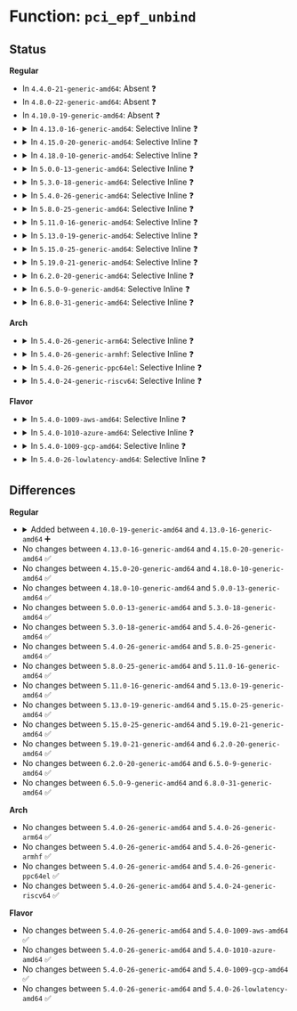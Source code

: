 # Function: <code>pci_epf_unbind</code>

## Status
<b>Regular</b>
<ul>
<li>
In <code>4.4.0-21-generic-amd64</code>: Absent ❓
</li>
<li>
In <code>4.8.0-22-generic-amd64</code>: Absent ❓
</li>
<li>
In <code>4.10.0-19-generic-amd64</code>: Absent ❓
</li>
<li>
<details>
<summary>In <code>4.13.0-16-generic-amd64</code>: Selective Inline ❓</summary>

```c
void pci_epf_unbind(struct pci_epf * epf)
```

```json
{
  "name": "pci_epf_unbind",
  "collision_type": "Unique Global",
  "inline_type": "Selective",
  "funcs": [
    {
      "addr": 18446744071583901760,
      "name": "pci_epf_unbind",
      "external": true,
      "loc": "drivers/pci/endpoint/pci-epf-core.c:60",
      "file": "drivers/pci/endpoint/pci-epf-core.c",
      "inline": "not declared, inlined",
      "caller_inline": [],
      "caller_func": [
        "drivers/pci/endpoint/pci-ep-cfs.c:pci_epc_epf_unlink"
      ]
    }
  ],
  "symbols": [
    {
      "addr": 18446744071583901760,
      "name": "pci_epf_unbind",
      "section": ".text",
      "bind": "STB_GLOBAL",
      "size": 106
    }
  ]
}
```
</details>
</li>
<li>
<details>
<summary>In <code>4.15.0-20-generic-amd64</code>: Selective Inline ❓</summary>

```c
void pci_epf_unbind(struct pci_epf * epf)
```

```json
{
  "name": "pci_epf_unbind",
  "collision_type": "Unique Global",
  "inline_type": "Selective",
  "funcs": [
    {
      "addr": 18446744071584164832,
      "name": "pci_epf_unbind",
      "external": true,
      "loc": "drivers/pci/endpoint/pci-epf-core.c:60",
      "file": "drivers/pci/endpoint/pci-epf-core.c",
      "inline": "not declared, inlined",
      "caller_inline": [],
      "caller_func": [
        "drivers/pci/endpoint/pci-ep-cfs.c:pci_epc_epf_unlink"
      ]
    }
  ],
  "symbols": [
    {
      "addr": 18446744071584164832,
      "name": "pci_epf_unbind",
      "section": ".text",
      "bind": "STB_GLOBAL",
      "size": 112
    }
  ]
}
```
</details>
</li>
<li>
<details>
<summary>In <code>4.18.0-10-generic-amd64</code>: Selective Inline ❓</summary>

```c
void pci_epf_unbind(struct pci_epf * epf)
```

```json
{
  "name": "pci_epf_unbind",
  "collision_type": "Unique Global",
  "inline_type": "Selective",
  "funcs": [
    {
      "addr": 18446744071584382912,
      "name": "pci_epf_unbind",
      "external": true,
      "loc": "drivers/pci/endpoint/pci-epf-core.c:51",
      "file": "drivers/pci/endpoint/pci-epf-core.c",
      "inline": "not declared, inlined",
      "caller_inline": [],
      "caller_func": [
        "drivers/pci/endpoint/pci-ep-cfs.c:pci_epc_epf_unlink"
      ]
    }
  ],
  "symbols": [
    {
      "addr": 18446744071584382912,
      "name": "pci_epf_unbind",
      "section": ".text",
      "bind": "STB_GLOBAL",
      "size": 113
    }
  ]
}
```
</details>
</li>
<li>
<details>
<summary>In <code>5.0.0-13-generic-amd64</code>: Selective Inline ❓</summary>

```c
void pci_epf_unbind(struct pci_epf * epf)
```

```json
{
  "name": "pci_epf_unbind",
  "collision_type": "Unique Global",
  "inline_type": "Selective",
  "funcs": [
    {
      "addr": 18446744071584475280,
      "name": "pci_epf_unbind",
      "external": true,
      "loc": "drivers/pci/endpoint/pci-epf-core.c:51",
      "file": "drivers/pci/endpoint/pci-epf-core.c",
      "inline": "not declared, inlined",
      "caller_inline": [],
      "caller_func": [
        "drivers/pci/endpoint/pci-ep-cfs.c:pci_epc_epf_unlink"
      ]
    }
  ],
  "symbols": [
    {
      "addr": 18446744071584475280,
      "name": "pci_epf_unbind",
      "section": ".text",
      "bind": "STB_GLOBAL",
      "size": 113
    }
  ]
}
```
</details>
</li>
<li>
<details>
<summary>In <code>5.3.0-18-generic-amd64</code>: Selective Inline ❓</summary>

```c
void pci_epf_unbind(struct pci_epf * epf)
```

```json
{
  "name": "pci_epf_unbind",
  "collision_type": "Unique Global",
  "inline_type": "Selective",
  "funcs": [
    {
      "addr": 18446744071584673008,
      "name": "pci_epf_unbind",
      "external": true,
      "loc": "drivers/pci/endpoint/pci-epf-core.c:51",
      "file": "drivers/pci/endpoint/pci-epf-core.c",
      "inline": "not declared, inlined",
      "caller_inline": [],
      "caller_func": [
        "drivers/pci/endpoint/pci-ep-cfs.c:pci_epc_epf_unlink"
      ]
    }
  ],
  "symbols": [
    {
      "addr": 18446744071584673008,
      "name": "pci_epf_unbind",
      "section": ".text",
      "bind": "STB_GLOBAL",
      "size": 116
    }
  ]
}
```
</details>
</li>
<li>
<details>
<summary>In <code>5.4.0-26-generic-amd64</code>: Selective Inline ❓</summary>

```c
void pci_epf_unbind(struct pci_epf * epf)
```

```json
{
  "name": "pci_epf_unbind",
  "collision_type": "Unique Global",
  "inline_type": "Selective",
  "funcs": [
    {
      "addr": 18446744071584811280,
      "name": "pci_epf_unbind",
      "external": true,
      "loc": "drivers/pci/endpoint/pci-epf-core.c:51",
      "file": "drivers/pci/endpoint/pci-epf-core.c",
      "inline": "not declared, inlined",
      "caller_inline": [],
      "caller_func": [
        "drivers/pci/endpoint/pci-ep-cfs.c:pci_epc_epf_unlink"
      ]
    }
  ],
  "symbols": [
    {
      "addr": 18446744071584811280,
      "name": "pci_epf_unbind",
      "section": ".text",
      "bind": "STB_GLOBAL",
      "size": 116
    }
  ]
}
```
</details>
</li>
<li>
<details>
<summary>In <code>5.8.0-25-generic-amd64</code>: Selective Inline ❓</summary>

```c
void pci_epf_unbind(struct pci_epf * epf)
```

```json
{
  "name": "pci_epf_unbind",
  "collision_type": "Unique Global",
  "inline_type": "Selective",
  "funcs": [
    {
      "addr": 18446744071585503936,
      "name": "pci_epf_unbind",
      "external": true,
      "loc": "drivers/pci/endpoint/pci-epf-core.c:31",
      "file": "drivers/pci/endpoint/pci-epf-core.c",
      "inline": "not declared, inlined",
      "caller_inline": [],
      "caller_func": [
        "drivers/pci/endpoint/pci-ep-cfs.c:pci_epc_epf_unlink"
      ]
    }
  ],
  "symbols": [
    {
      "addr": 18446744071585503936,
      "name": "pci_epf_unbind",
      "section": ".text",
      "bind": "STB_GLOBAL",
      "size": 150
    }
  ]
}
```
</details>
</li>
<li>
<details>
<summary>In <code>5.11.0-16-generic-amd64</code>: Selective Inline ❓</summary>

```c
void pci_epf_unbind(struct pci_epf * epf)
```

```json
{
  "name": "pci_epf_unbind",
  "collision_type": "Unique Global",
  "inline_type": "Selective",
  "funcs": [
    {
      "addr": 18446744071585636000,
      "name": "pci_epf_unbind",
      "external": true,
      "loc": "drivers/pci/endpoint/pci-epf-core.c:31",
      "file": "drivers/pci/endpoint/pci-epf-core.c",
      "inline": "not declared, inlined",
      "caller_inline": [],
      "caller_func": [
        "drivers/pci/endpoint/pci-ep-cfs.c:pci_epc_epf_unlink"
      ]
    }
  ],
  "symbols": [
    {
      "addr": 18446744071585636000,
      "name": "pci_epf_unbind",
      "section": ".text",
      "bind": "STB_GLOBAL",
      "size": 150
    }
  ]
}
```
</details>
</li>
<li>
<details>
<summary>In <code>5.13.0-19-generic-amd64</code>: Selective Inline ❓</summary>

```c
void pci_epf_unbind(struct pci_epf * epf)
```

```json
{
  "name": "pci_epf_unbind",
  "collision_type": "Unique Global",
  "inline_type": "Selective",
  "funcs": [
    {
      "addr": 18446744071585516032,
      "name": "pci_epf_unbind",
      "external": true,
      "loc": "drivers/pci/endpoint/pci-epf-core.c:63",
      "file": "drivers/pci/endpoint/pci-epf-core.c",
      "inline": "not declared, inlined",
      "caller_inline": [],
      "caller_func": [
        "drivers/pci/endpoint/pci-ep-cfs.c:pci_epc_epf_unlink",
        "drivers/pci/endpoint/pci-ep-cfs.c:pci_primary_epc_epf_unlink",
        "drivers/pci/endpoint/pci-ep-cfs.c:pci_secondary_epc_epf_unlink"
      ]
    }
  ],
  "symbols": [
    {
      "addr": 18446744071585516032,
      "name": "pci_epf_unbind",
      "section": ".text",
      "bind": "STB_GLOBAL",
      "size": 150
    }
  ]
}
```
</details>
</li>
<li>
<details>
<summary>In <code>5.15.0-25-generic-amd64</code>: Selective Inline ❓</summary>

```c
void pci_epf_unbind(struct pci_epf * epf)
```

```json
{
  "name": "pci_epf_unbind",
  "collision_type": "Unique Global",
  "inline_type": "Selective",
  "funcs": [
    {
      "addr": 18446744071585984880,
      "name": "pci_epf_unbind",
      "external": true,
      "loc": "drivers/pci/endpoint/pci-epf-core.c:63",
      "file": "drivers/pci/endpoint/pci-epf-core.c",
      "inline": "not declared, inlined",
      "caller_inline": [],
      "caller_func": [
        "drivers/pci/endpoint/pci-ep-cfs.c:pci_epc_epf_unlink",
        "drivers/pci/endpoint/pci-ep-cfs.c:pci_primary_epc_epf_unlink",
        "drivers/pci/endpoint/pci-ep-cfs.c:pci_secondary_epc_epf_unlink",
        "drivers/pci/endpoint/pci-epf-core.c:pci_epf_bind"
      ]
    }
  ],
  "symbols": [
    {
      "addr": 18446744071585984880,
      "name": "pci_epf_unbind",
      "section": ".text",
      "bind": "STB_GLOBAL",
      "size": 260
    }
  ]
}
```
</details>
</li>
<li>
<details>
<summary>In <code>5.19.0-21-generic-amd64</code>: Selective Inline ❓</summary>

```c
void pci_epf_unbind(struct pci_epf * epf)
```

```json
{
  "name": "pci_epf_unbind",
  "collision_type": "Unique Global",
  "inline_type": "Selective",
  "funcs": [
    {
      "addr": 18446744071587200576,
      "name": "pci_epf_unbind",
      "external": true,
      "loc": "drivers/pci/endpoint/pci-epf-core.c:63",
      "file": "drivers/pci/endpoint/pci-epf-core.c",
      "inline": "not declared, inlined",
      "caller_inline": [],
      "caller_func": [
        "drivers/pci/endpoint/pci-ep-cfs.c:pci_epc_epf_unlink",
        "drivers/pci/endpoint/pci-ep-cfs.c:pci_primary_epc_epf_unlink",
        "drivers/pci/endpoint/pci-ep-cfs.c:pci_secondary_epc_epf_unlink",
        "drivers/pci/endpoint/pci-epf-core.c:pci_epf_bind"
      ]
    }
  ],
  "symbols": [
    {
      "addr": 18446744071587200576,
      "name": "pci_epf_unbind",
      "section": ".text",
      "bind": "STB_GLOBAL",
      "size": 284
    }
  ]
}
```
</details>
</li>
<li>
<details>
<summary>In <code>6.2.0-20-generic-amd64</code>: Selective Inline ❓</summary>

```c
void pci_epf_unbind(struct pci_epf * epf)
```

```json
{
  "name": "pci_epf_unbind",
  "collision_type": "Unique Global",
  "inline_type": "Selective",
  "funcs": [
    {
      "addr": 18446744071588428224,
      "name": "pci_epf_unbind",
      "external": true,
      "loc": "drivers/pci/endpoint/pci-epf-core.c:63",
      "file": "drivers/pci/endpoint/pci-epf-core.c",
      "inline": "not declared, inlined",
      "caller_inline": [],
      "caller_func": [
        "drivers/pci/endpoint/pci-ep-cfs.c:pci_epc_epf_unlink",
        "drivers/pci/endpoint/pci-ep-cfs.c:pci_primary_epc_epf_unlink",
        "drivers/pci/endpoint/pci-ep-cfs.c:pci_secondary_epc_epf_unlink",
        "drivers/pci/endpoint/pci-epf-core.c:pci_epf_bind"
      ]
    }
  ],
  "symbols": [
    {
      "addr": 18446744071588428224,
      "name": "pci_epf_unbind",
      "section": ".text",
      "bind": "STB_GLOBAL",
      "size": 284
    }
  ]
}
```
</details>
</li>
<li>
<details>
<summary>In <code>6.5.0-9-generic-amd64</code>: Selective Inline ❓</summary>

```c
void pci_epf_unbind(struct pci_epf * epf)
```

```json
{
  "name": "pci_epf_unbind",
  "collision_type": "Unique Global",
  "inline_type": "Selective",
  "funcs": [
    {
      "addr": 18446744071588705744,
      "name": "pci_epf_unbind",
      "external": true,
      "loc": "drivers/pci/endpoint/pci-epf-core.c:31",
      "file": "drivers/pci/endpoint/pci-epf-core.c",
      "inline": "not declared, inlined",
      "caller_inline": [],
      "caller_func": [
        "drivers/pci/endpoint/pci-ep-cfs.c:pci_epc_epf_unlink",
        "drivers/pci/endpoint/pci-ep-cfs.c:pci_primary_epc_epf_unlink",
        "drivers/pci/endpoint/pci-ep-cfs.c:pci_secondary_epc_epf_unlink",
        "drivers/pci/endpoint/pci-epf-core.c:pci_epf_bind"
      ]
    }
  ],
  "symbols": [
    {
      "addr": 18446744071588705744,
      "name": "pci_epf_unbind",
      "section": ".text",
      "bind": "STB_GLOBAL",
      "size": 284
    }
  ]
}
```
</details>
</li>
<li>
<details>
<summary>In <code>6.8.0-31-generic-amd64</code>: Selective Inline ❓</summary>

```c
void pci_epf_unbind(struct pci_epf * epf)
```

```json
{
  "name": "pci_epf_unbind",
  "collision_type": "Unique Global",
  "inline_type": "Selective",
  "funcs": [
    {
      "addr": 18446744071589006592,
      "name": "pci_epf_unbind",
      "external": true,
      "loc": "drivers/pci/endpoint/pci-epf-core.c:31",
      "file": "drivers/pci/endpoint/pci-epf-core.c",
      "inline": "not declared, inlined",
      "caller_inline": [],
      "caller_func": [
        "drivers/pci/endpoint/pci-ep-cfs.c:pci_epc_epf_unlink",
        "drivers/pci/endpoint/pci-ep-cfs.c:pci_primary_epc_epf_unlink",
        "drivers/pci/endpoint/pci-ep-cfs.c:pci_secondary_epc_epf_unlink",
        "drivers/pci/endpoint/pci-epf-core.c:pci_epf_bind"
      ]
    }
  ],
  "symbols": [
    {
      "addr": 18446744071589006592,
      "name": "pci_epf_unbind",
      "section": ".text",
      "bind": "STB_GLOBAL",
      "size": 284
    }
  ]
}
```
</details>
</li>
</ul>
<b>Arch</b>
<ul>
<li>
<details>
<summary>In <code>5.4.0-26-generic-arm64</code>: Selective Inline ❓</summary>

```c
void pci_epf_unbind(struct pci_epf * epf)
```

```json
{
  "name": "pci_epf_unbind",
  "collision_type": "Unique Global",
  "inline_type": "Selective",
  "funcs": [
    {
      "addr": 18446603336497089000,
      "name": "pci_epf_unbind",
      "external": true,
      "loc": "drivers/pci/endpoint/pci-epf-core.c:51",
      "file": "drivers/pci/endpoint/pci-epf-core.c",
      "inline": "not declared, inlined",
      "caller_inline": [],
      "caller_func": [
        "drivers/pci/endpoint/pci-ep-cfs.c:pci_epc_epf_unlink",
        "drivers/pci/endpoint/pci-ep-cfs.c:pci_epc_epf_unlink"
      ]
    }
  ],
  "symbols": [
    {
      "addr": 18446603336497089000,
      "name": "pci_epf_unbind",
      "section": ".text",
      "bind": "STB_GLOBAL",
      "size": 116
    }
  ]
}
```
</details>
</li>
<li>
<details>
<summary>In <code>5.4.0-26-generic-armhf</code>: Selective Inline ❓</summary>

```c
void pci_epf_unbind(struct pci_epf * epf)
```

```json
{
  "name": "pci_epf_unbind",
  "collision_type": "Unique Global",
  "inline_type": "Selective",
  "funcs": [
    {
      "addr": 3230293012,
      "name": "pci_epf_unbind",
      "external": true,
      "loc": "drivers/pci/endpoint/pci-epf-core.c:51",
      "file": "drivers/pci/endpoint/pci-epf-core.c",
      "inline": "not declared, inlined",
      "caller_inline": [],
      "caller_func": [
        "drivers/pci/endpoint/pci-ep-cfs.c:pci_epc_epf_unlink"
      ]
    }
  ],
  "symbols": [
    {
      "addr": 3230293012,
      "name": "pci_epf_unbind",
      "section": ".text",
      "bind": "STB_GLOBAL",
      "size": 128
    }
  ]
}
```
</details>
</li>
<li>
<details>
<summary>In <code>5.4.0-26-generic-ppc64el</code>: Selective Inline ❓</summary>

```c
void pci_epf_unbind(struct pci_epf * epf)
```

```json
{
  "name": "pci_epf_unbind",
  "collision_type": "Unique Global",
  "inline_type": "Selective",
  "funcs": [
    {
      "addr": 13835058055291129792,
      "name": "pci_epf_unbind",
      "external": true,
      "loc": "drivers/pci/endpoint/pci-epf-core.c:51",
      "file": "drivers/pci/endpoint/pci-epf-core.c",
      "inline": "not declared, inlined",
      "caller_inline": [],
      "caller_func": [
        "drivers/pci/endpoint/pci-ep-cfs.c:pci_epc_epf_unlink"
      ]
    }
  ],
  "symbols": [
    {
      "addr": 13835058055291129792,
      "name": "pci_epf_unbind",
      "section": ".text",
      "bind": "STB_GLOBAL",
      "size": 164
    }
  ]
}
```
</details>
</li>
<li>
<details>
<summary>In <code>5.4.0-24-generic-riscv64</code>: Selective Inline ❓</summary>

```c
void pci_epf_unbind(struct pci_epf * epf)
```

```json
{
  "name": "pci_epf_unbind",
  "collision_type": "Unique Global",
  "inline_type": "Selective",
  "funcs": [
    {
      "addr": 18446743936275723614,
      "name": "pci_epf_unbind",
      "external": true,
      "loc": "drivers/pci/endpoint/pci-epf-core.c:51",
      "file": "drivers/pci/endpoint/pci-epf-core.c",
      "inline": "not declared, inlined",
      "caller_inline": [],
      "caller_func": [
        "drivers/pci/endpoint/pci-ep-cfs.c:pci_epc_epf_unlink"
      ]
    }
  ],
  "symbols": [
    {
      "addr": 18446743936275723614,
      "name": "pci_epf_unbind",
      "section": ".text",
      "bind": "STB_GLOBAL",
      "size": 98
    }
  ]
}
```
</details>
</li>
</ul>
<b>Flavor</b>
<ul>
<li>
<details>
<summary>In <code>5.4.0-1009-aws-amd64</code>: Selective Inline ❓</summary>

```c
void pci_epf_unbind(struct pci_epf * epf)
```

```json
{
  "name": "pci_epf_unbind",
  "collision_type": "Unique Global",
  "inline_type": "Selective",
  "funcs": [
    {
      "addr": 18446744071584760016,
      "name": "pci_epf_unbind",
      "external": true,
      "loc": "drivers/pci/endpoint/pci-epf-core.c:51",
      "file": "drivers/pci/endpoint/pci-epf-core.c",
      "inline": "not declared, inlined",
      "caller_inline": [],
      "caller_func": [
        "drivers/pci/endpoint/pci-ep-cfs.c:pci_epc_epf_unlink"
      ]
    }
  ],
  "symbols": [
    {
      "addr": 18446744071584760016,
      "name": "pci_epf_unbind",
      "section": ".text",
      "bind": "STB_GLOBAL",
      "size": 116
    }
  ]
}
```
</details>
</li>
<li>
<details>
<summary>In <code>5.4.0-1010-azure-amd64</code>: Selective Inline ❓</summary>

```c
void pci_epf_unbind(struct pci_epf * epf)
```

```json
{
  "name": "pci_epf_unbind",
  "collision_type": "Unique Global",
  "inline_type": "Selective",
  "funcs": [
    {
      "addr": 18446744071584690800,
      "name": "pci_epf_unbind",
      "external": true,
      "loc": "drivers/pci/endpoint/pci-epf-core.c:51",
      "file": "drivers/pci/endpoint/pci-epf-core.c",
      "inline": "not declared, inlined",
      "caller_inline": [],
      "caller_func": [
        "drivers/pci/endpoint/pci-ep-cfs.c:pci_epc_epf_unlink"
      ]
    }
  ],
  "symbols": [
    {
      "addr": 18446744071584690800,
      "name": "pci_epf_unbind",
      "section": ".text",
      "bind": "STB_GLOBAL",
      "size": 116
    }
  ]
}
```
</details>
</li>
<li>
<details>
<summary>In <code>5.4.0-1009-gcp-amd64</code>: Selective Inline ❓</summary>

```c
void pci_epf_unbind(struct pci_epf * epf)
```

```json
{
  "name": "pci_epf_unbind",
  "collision_type": "Unique Global",
  "inline_type": "Selective",
  "funcs": [
    {
      "addr": 18446744071584761440,
      "name": "pci_epf_unbind",
      "external": true,
      "loc": "drivers/pci/endpoint/pci-epf-core.c:51",
      "file": "drivers/pci/endpoint/pci-epf-core.c",
      "inline": "not declared, inlined",
      "caller_inline": [],
      "caller_func": [
        "drivers/pci/endpoint/pci-ep-cfs.c:pci_epc_epf_unlink"
      ]
    }
  ],
  "symbols": [
    {
      "addr": 18446744071584761440,
      "name": "pci_epf_unbind",
      "section": ".text",
      "bind": "STB_GLOBAL",
      "size": 116
    }
  ]
}
```
</details>
</li>
<li>
<details>
<summary>In <code>5.4.0-26-lowlatency-amd64</code>: Selective Inline ❓</summary>

```c
void pci_epf_unbind(struct pci_epf * epf)
```

```json
{
  "name": "pci_epf_unbind",
  "collision_type": "Unique Global",
  "inline_type": "Selective",
  "funcs": [
    {
      "addr": 18446744071584868960,
      "name": "pci_epf_unbind",
      "external": true,
      "loc": "drivers/pci/endpoint/pci-epf-core.c:51",
      "file": "drivers/pci/endpoint/pci-epf-core.c",
      "inline": "not declared, inlined",
      "caller_inline": [],
      "caller_func": [
        "drivers/pci/endpoint/pci-ep-cfs.c:pci_epc_epf_unlink"
      ]
    }
  ],
  "symbols": [
    {
      "addr": 18446744071584868960,
      "name": "pci_epf_unbind",
      "section": ".text",
      "bind": "STB_GLOBAL",
      "size": 116
    }
  ]
}
```
</details>
</li>
</ul>

## Differences
<b>Regular</b>
<ul>
<li>
<details>
<summary>Added between <code>4.10.0-19-generic-amd64</code> and <code>4.13.0-16-generic-amd64</code> ➕</summary>

```c
void pci_epf_unbind(struct pci_epf * epf)
```
</details>
</li>
<li>
No changes between <code>4.13.0-16-generic-amd64</code> and <code>4.15.0-20-generic-amd64</code> ✅
</li>
<li>
No changes between <code>4.15.0-20-generic-amd64</code> and <code>4.18.0-10-generic-amd64</code> ✅
</li>
<li>
No changes between <code>4.18.0-10-generic-amd64</code> and <code>5.0.0-13-generic-amd64</code> ✅
</li>
<li>
No changes between <code>5.0.0-13-generic-amd64</code> and <code>5.3.0-18-generic-amd64</code> ✅
</li>
<li>
No changes between <code>5.3.0-18-generic-amd64</code> and <code>5.4.0-26-generic-amd64</code> ✅
</li>
<li>
No changes between <code>5.4.0-26-generic-amd64</code> and <code>5.8.0-25-generic-amd64</code> ✅
</li>
<li>
No changes between <code>5.8.0-25-generic-amd64</code> and <code>5.11.0-16-generic-amd64</code> ✅
</li>
<li>
No changes between <code>5.11.0-16-generic-amd64</code> and <code>5.13.0-19-generic-amd64</code> ✅
</li>
<li>
No changes between <code>5.13.0-19-generic-amd64</code> and <code>5.15.0-25-generic-amd64</code> ✅
</li>
<li>
No changes between <code>5.15.0-25-generic-amd64</code> and <code>5.19.0-21-generic-amd64</code> ✅
</li>
<li>
No changes between <code>5.19.0-21-generic-amd64</code> and <code>6.2.0-20-generic-amd64</code> ✅
</li>
<li>
No changes between <code>6.2.0-20-generic-amd64</code> and <code>6.5.0-9-generic-amd64</code> ✅
</li>
<li>
No changes between <code>6.5.0-9-generic-amd64</code> and <code>6.8.0-31-generic-amd64</code> ✅
</li>
</ul>
<b>Arch</b>
<ul>
<li>
No changes between <code>5.4.0-26-generic-amd64</code> and <code>5.4.0-26-generic-arm64</code> ✅
</li>
<li>
No changes between <code>5.4.0-26-generic-amd64</code> and <code>5.4.0-26-generic-armhf</code> ✅
</li>
<li>
No changes between <code>5.4.0-26-generic-amd64</code> and <code>5.4.0-26-generic-ppc64el</code> ✅
</li>
<li>
No changes between <code>5.4.0-26-generic-amd64</code> and <code>5.4.0-24-generic-riscv64</code> ✅
</li>
</ul>
<b>Flavor</b>
<ul>
<li>
No changes between <code>5.4.0-26-generic-amd64</code> and <code>5.4.0-1009-aws-amd64</code> ✅
</li>
<li>
No changes between <code>5.4.0-26-generic-amd64</code> and <code>5.4.0-1010-azure-amd64</code> ✅
</li>
<li>
No changes between <code>5.4.0-26-generic-amd64</code> and <code>5.4.0-1009-gcp-amd64</code> ✅
</li>
<li>
No changes between <code>5.4.0-26-generic-amd64</code> and <code>5.4.0-26-lowlatency-amd64</code> ✅
</li>
</ul>
